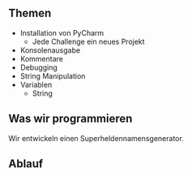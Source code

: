 ## Themen 

* Installation von PyCharm
  * Jede Challenge ein neues Projekt
* Konsolenausgabe
* Kommentare
* Debugging
* String Manipulation
* Variablen
  * String

## Was wir programmieren
Wir entwickeln einen Superheldennamensgenerator.

## Ablauf
